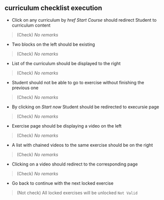 ## curriculum checklist execution

+ Click on any curriculum by *href Start Course* should redirect Student to curriculum content
> (Check) *No remarks*
+ Two blocks on the left should be existing
> (Check) *No remarks*
+ List of the curriculum should be displayed to the right
> (Check) *No remarks*
+ Student should not be able to go to exercise without finishing the previous one
> (Check) *No remarks*
+ By clicking on *Start now* Student should be redirected to execursie page
> (Check) *No remarks*
+ Exercise page should be displaying a video on the left
> (Check) *No remarks*
+ A list with chained videos to the same exercise should be on the right
> (Check) *No remarks*
+ Clicking on a video should redirect to the corresponding page
> (Check) *No remarks*
+ Go back to continue with the next locked exercise
> (Not check) All locked exercises will be unlocked ``Not Valid``
